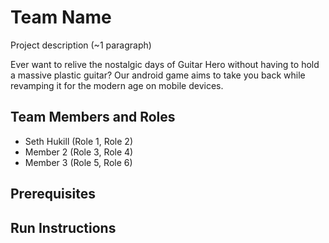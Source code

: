 # Team Name

Project description (~1 paragraph)

Ever want to relive the nostalgic days of Guitar Hero without having to hold a massive plastic guitar? Our android game aims to take you back while revamping it for the modern age on mobile devices.

## Team Members and Roles

* Seth Hukill (Role 1, Role 2)
* Member 2 (Role 3, Role 4)
* Member 3 (Role 5, Role 6)

## Prerequisites

## Run Instructions
